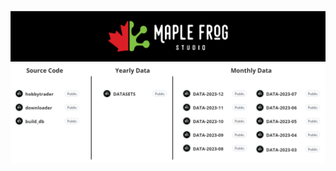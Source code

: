 ![logo](https://github.com/MapleFrogStudio/.github/blob/main/images/logolandscpape.png?raw=true)
![Projects](https://github.com/MapleFrogStudio/.github/blob/main/images/projectstructure.png?raw=true)